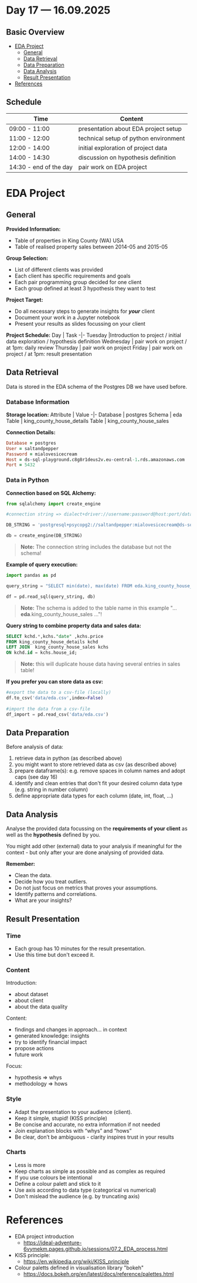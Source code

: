 # Day 17 — 16.09.2025
## Basic Overview
* [EDA Project](#eda-project)
    * [General](#general)
    * [Data Retrieval](#data-retrieval)
    * [Data Preparation](#data-preparation)
    * [Data Analysis](#data-analysis)
    * [Result Presentation](#result-presentation)
* [References](#references)
## Schedule
Time| Content
-- | -- 
09:00 - 11:00 |presentation about EDA project setup
11:00 - 12:00 |technical setup of python environment
12:00 - 14:00 |initial exploration of project data
14:00 - 14:30 |discussion on hypothesis definition
14:30 - end of the day| pair work on EDA project


# EDA Project
## General


__Provided Information:__
* Table of properties in King County (WA) USA
* Table of realised property sales between 2014-05 and 2015-05

__Group Selection:__
* List of different clients was provided
* Each client has specific requirements and goals
* Each pair programming group decided for one client
* Each group defined at least 3 hypothesis they want to test

__Project Target:__
* Do all necessary steps to generate insights for __*your*__ client
* Document your work in a Jupyter notebook
* Present your results as slides focussing on your client

__Project Schedule:__
 Day |  Task
 -|-
 Tuesday |Introduction to project / initial data exploration / hypothesis definition
 Wednesday | pair work on project / at 1pm: daily review 
 Thursday | pair work on project
 Friday | pair work on project / at 1pm: result presentation
 

## Data Retrieval
Data is stored in the EDA schema of the Postgres DB we have used before.

### Database Information
__Storage location:__
Attribute | Value
-|-
Database | postgres
Schema | eda
Table | king_county_house_details
Table | king_county_house_sales

__Connection Details:__
~~~prolog
Database = postgres
User = saltandpepper
Password = mialovesicecream
Host = ds-sql-playground.c8g8r1deus2v.eu-central-1.rds.amazonaws.com
Port = 5432 
~~~
### Data in Python
__Connection based on SQL Alchemy:__
~~~python
from sqlalchemy import create_engine

#connection string => dialect+driver://username:password@host:port/database

DB_STRING = 'postgresql+psycopg2://saltandpepper:mialovesicecream@ds-sql-playground.c8g8r1deus2v.eu-central-1.rds.amazonaws.com:5432/postgres'

db = create_engine(DB_STRING)
~~~
> __Note:__ The connection string includes the database but not the schema!

__Example of query execution:__
~~~python
import pandas as pd

query_string = "SELECT min(date), max(date) FROM eda.king_county_house_sales"

df = pd.read_sql(query_string, db)
~~~
> __Note:__ The schema is added to the table name in this example "... __eda__.king_county_house_sales ..."!

__Query string to combine property data and sales data:__
~~~SQL
SELECT kchd.*,kchs."date" ,kchs.price 
FROM king_county_house_details kchd 
LEFT JOIN  king_county_house_sales kchs 
ON kchd.id = kchs.house_id;
~~~
> __Note:__ this will duplicate house data having several entries in sales table!

__If you prefer you can store data as csv:__
~~~python
#export the data to a csv-file (locally)
df.to_csv('data/eda.csv',index=False)
   
#import the data from a csv-file
df_import = pd.read_csv('data/eda.csv')
~~~

## Data Preparation
Before analysis of data:
1. retrieve data in python (as described above)
1. you might want to store retrieved data as csv  (as described above)
1. prepare dataframe(s): e.g. remove spaces in column names and adopt caps (see day 16)
1. identify and clean entries that don't fit your desired column data type (e.g. string in number column)
1. define appropriate data types for each column (date, int, float, ...)


## Data Analysis
 Analyse the provided data focussing on the **requirements of your client** as well as the **hypothesis** defined by you.

 You might add other (external) data to your analysis if meaningful for the context - but only after your are done analysing of provided data.

__Remember:__
* Clean the data.
* Decide how you treat outliers.
* Do not just focus on metrics that proves your assumptions.
* Identify patterns and correlations.
* What are your insights?

## Result Presentation

### Time
* Each group has 10 minutes for the result presentation. 
* Use this time but don't exceed it.


### Content

Introduction:
* about dataset
* about client
* about the data quality

Content:
* findings and changes in approach… in context
* generated knowledge: insights
* try to identify financial impact
* propose actions
* future work

Focus:
* hypothesis => whys
* methodology => hows



### Style
* Adapt the presentation to your audience (client).
* Keep it simple, stupid! (KISS principle)
* Be concise and accurate, no extra information if not needed
* Join explanation blocks with “whys” and “hows”
* Be clear, don’t be ambiguous - clarity inspires trust in your results



### Charts
* Less is more
* Keep charts as simple as possible and as complex as required
* If you use colours be intentional
* Define a colour palett and stick to it
* Use axis according to data type (categorical vs numerical)
* Don't mislead the audience  (e.g. by truncating axis)


#  References
* EDA project introduction
    * https://ideal-adventure-6vymekm.pages.github.io/sessions/07.2_EDA_process.html
* KISS principle:
    * https://en.wikipedia.org/wiki/KISS_principle
* Colour paletts defined in visualisation library "bokeh"
    * https://docs.bokeh.org/en/latest/docs/reference/palettes.html
